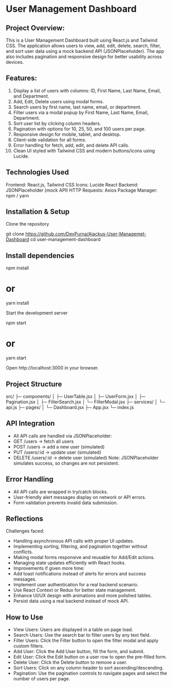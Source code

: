 # User Management Dashboard

## Project Overview:

This is a User Management Dashboard built using React.js and Tailwind CSS. The application allows users to view, add, edit, delete, search, filter, and sort user data using a mock backend API (JSONPlaceholder). The app also includes pagination and responsive design for better usability across devices.

## Features:

1. Display a list of users with columns: ID, First Name, Last Name, Email, and Department.
2. Add, Edit, Delete users using modal forms.
3. Search users by first name, last name, email, or department.
4. Filter users via a modal popup by First Name, Last Name, Email, Department.
5. Sort user list by clicking column headers.
6. Pagination with options for 10, 25, 50, and 100 users per page.
7. Responsive design for mobile, tablet, and desktop.
8. Client-side validation for all forms.
9. Error handling for fetch, add, edit, and delete API calls.
10. Clean UI styled with Tailwind CSS and modern buttons/icons using Lucide.

## Technologies Used

Frontend: React.js, Tailwind CSS
Icons: Lucide React
Backend: JSONPlaceholder (mock API)
HTTP Requests: Axios
Package Manager: npm / yarn

## Installation & Setup

Clone the repository

git clone https://github.com/DevPurna/Ajackus-User-Managemet-Dashboard
cd user-management-dashboard

## Install dependencies

npm install

# or

yarn install

Start the development server

npm start

# or

yarn start

Open http://localhost:3000 in your browser.

## Project Structure

src/
├─ components/
│ ├─ UserTable.jsx
│ ├─ UserForm.jsx
│ ├─ Pagination.jsx
│ ├─ FilterSearch.jsx
│ └─ FilterModal.jsx
├─ services/
│ └─ api.js
├─ pages/
│ └─ Dashboard.jsx
├─ App.jsx
└─ index.js

## API Integration

- All API calls are handled via JSONPlaceholder:
- GET /users → fetch all users
- POST /users → add a new user (simulated)
- PUT /users/:id → update user (simulated)
- DELETE /users/:id → delete user (simulated)
  Note: JSONPlaceholder simulates success, so changes are not persistent.

## Error Handling

- All API calls are wrapped in try/catch blocks.
- User-friendly alert messages display on network or API errors.
- Form validation prevents invalid data submission.

## Reflections

Challenges faced:

- Handling asynchronous API calls with proper UI updates.
- Implementing sorting, filtering, and pagination together without conflicts.
- Making modal forms responsive and reusable for Add/Edit actions.
- Managing state updates efficiently with React hooks.
- Improvements if given more time:
- Add toast notifications instead of alerts for errors and success messages.
- Implement user authentication for a real backend scenario.
- Use React Context or Redux for better state management.
- Enhance UI/UX design with animations and more polished tables.
- Persist data using a real backend instead of mock API.

## How to Use

- View Users: Users are displayed in a table on page load.
- Search Users: Use the search bar to filter users by any text field.
- Filter Users: Click the Filter button to open the filter modal and apply custom filters.
- Add User: Click the Add User button, fill the form, and submit.
- Edit User: Click the Edit button on a user row to open the pre-filled form.
- Delete User: Click the Delete button to remove a user.
- Sort Users: Click on any column header to sort ascending/descending.
- Pagination: Use the pagination controls to navigate pages and select the number of users per page.
